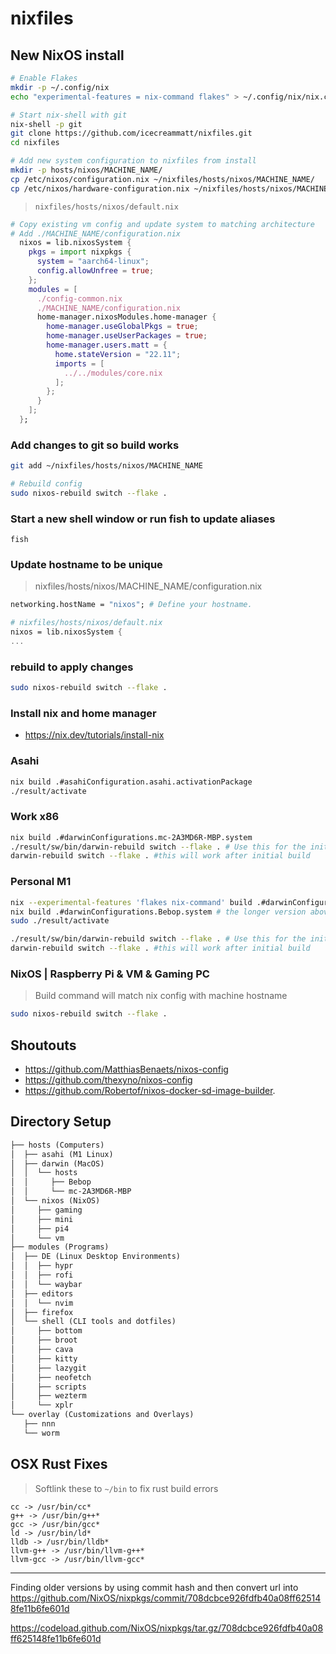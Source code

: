 # nixfiles

## New NixOS install

```bash
# Enable Flakes
mkdir -p ~/.config/nix
echo "experimental-features = nix-command flakes" > ~/.config/nix/nix.conf

# Start nix-shell with git
nix-shell -p git
git clone https://github.com/icecreammatt/nixfiles.git
cd nixfiles

# Add new system configuration to nixfiles from install
mkdir -p hosts/nixos/MACHINE_NAME/
cp /etc/nixos/configuration.nix ~/nixfiles/hosts/nixos/MACHINE_NAME/
cp /etc/nixos/hardware-configuration.nix ~/nixfiles/hosts/nixos/MACHINE_NAME/
```

> `nixfiles/hosts/nixos/default.nix`
```nix
# Copy existing vm config and update system to matching architecture
# Add ./MACHINE_NAME/configuration.nix
  nixos = lib.nixosSystem {
    pkgs = import nixpkgs {
      system = "aarch64-linux";
      config.allowUnfree = true;
    };
    modules = [
      ./config-common.nix
      ./MACHINE_NAME/configuration.nix
      home-manager.nixosModules.home-manager {
        home-manager.useGlobalPkgs = true;
        home-manager.useUserPackages = true;
        home-manager.users.matt = {
          home.stateVersion = "22.11";
          imports = [
            ../../modules/core.nix
          ];
        };
      }
    ];
  };
```

### Add changes to git so build works

```bash
git add ~/nixfiles/hosts/nixos/MACHINE_NAME

# Rebuild config
sudo nixos-rebuild switch --flake .
```

### Start a new shell window or run fish to update aliases

`fish`

### Update hostname to be unique
> nixfiles/hosts/nixos/MACHINE_NAME/configuration.nix
```nix
networking.hostName = "nixos"; # Define your hostname.

# nixfiles/hosts/nixos/default.nix
nixos = lib.nixosSystem {
...
```

### rebuild to apply changes
```bash
sudo nixos-rebuild switch --flake .
```

### Install nix and home manager
- https://nix.dev/tutorials/install-nix

### Asahi
```bash
nix build .#asahiConfiguration.asahi.activationPackage
./result/activate
```

### Work x86
```bash
nix build .#darwinConfigurations.mc-2A3MD6R-MBP.system
./result/sw/bin/darwin-rebuild switch --flake . # Use this for the initial build
darwin-rebuild switch --flake . #this will work after initial build
```

### Personal M1
```bash
nix --experimental-features 'flakes nix-command' build .#darwinConfigurations.Bebop.system
nix build .#darwinConfigurations.Bebop.system # the longer version above might be neede for initial install
sudo ./result/activate

./result/sw/bin/darwin-rebuild switch --flake . # Use this for the initial build
darwin-rebuild switch --flake . #this will work after initial build
```

### NixOS | Raspberry Pi & VM & Gaming PC

> Build command will match nix config with machine hostname

```bash
sudo nixos-rebuild switch --flake .
```

## Shoutouts
- https://github.com/MatthiasBenaets/nixos-config
- https://github.com/thexyno/nixos-config
- https://github.com/Robertof/nixos-docker-sd-image-builder.

## Directory Setup

```txt
├── hosts (Computers)
│  ├── asahi (M1 Linux)
│  ├── darwin (MacOS)
│  │  └── hosts
│  │     ├── Bebop
│  │     └── mc-2A3MD6R-MBP
│  └── nixos (NixOS)
│     ├── gaming
│     ├── mini
│     ├── pi4
│     └── vm
├── modules (Programs)
│  ├── DE (Linux Desktop Environments)
│  │  ├── hypr
│  │  ├── rofi
│  │  └── waybar
│  ├── editors
│  │  └── nvim
│  ├── firefox
│  └── shell (CLI tools and dotfiles)
│     ├── bottom
│     ├── broot
│     ├── cava
│     ├── kitty
│     ├── lazygit
│     ├── neofetch
│     ├── scripts
│     ├── wezterm
│     └── xplr
└── overlay (Customizations and Overlays)
   ├── nnn
   └── worm
```

## OSX Rust Fixes

> Softlink these to `~/bin` to fix rust build errors
```
cc -> /usr/bin/cc*
g++ -> /usr/bin/g++*
gcc -> /usr/bin/gcc*
ld -> /usr/bin/ld*
lldb -> /usr/bin/lldb*
llvm-g++ -> /usr/bin/llvm-g++*
llvm-gcc -> /usr/bin/llvm-gcc*
```

---
Finding older versions by using commit hash and then convert url into 
https://github.com/NixOS/nixpkgs/commit/708dcbce926fdfb40a08ff625148fe11b6fe601d

https://codeload.github.com/NixOS/nixpkgs/tar.gz/708dcbce926fdfb40a08ff625148fe11b6fe601d
